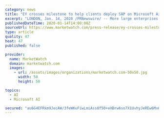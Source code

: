 ```yaml
---
category: news
title: "EY crosses milestone to help clients deploy SAP on Microsoft Azure with strategy and solution initiatives"
excerpt: "LONDON, Jan. 14, 2020 /PRNewswire/ -- More large enterprises seek to accelerate innovation and increase agility across their business by migrating their mission-critical SAP-based processes to the cloud."
publishedDateTime: 2020-01-14T14:00:00Z
sourceUrl: https://www.marketwatch.com/press-release/ey-crosses-milestone-to-help-clients-deploy-sap-on-microsoft-azure-with-strategy-and-solution-initiatives-2020-01-14
type: article
quality: 47
heat: 47
published: false

provider:
  name: MarketWatch
  domain: marketwatch.com
  images:
    - url: /assets/images/organizations/marketwatch.com-50x50.jpg
      width: 50
      height: 50

topics:
  - AI
  - Microsoft AI

secured: "au6G4EFRkm9JecAW/3feWKuFiwLmiAss0f50+eXBrw6so7X1UvhyJeREw6Mv6y2qj6tEcugk+TBWi9zxCb1RmWaJ3s7njC3iJ7rzuIfNn0QmB5apVKPTuKC/EpzxXH91JAjbNAFsawJF7ABMW9NQT/1J9ttCkC5jRZCoaolN25FVJPEM94gHFXRQxBqRf/1SJy70mICbQZeHqQVb/kq8ZC2p+bigG8fjbg3Xl7mDLaXWSWsBz+NN8n+W7L+itAEcWKKyTk5/+CRAhu+pNFlk0rDdCkBeb9kcmjRNoW5BXcs=;81i3sPBZK0je2wkzP23jew=="
---
```


